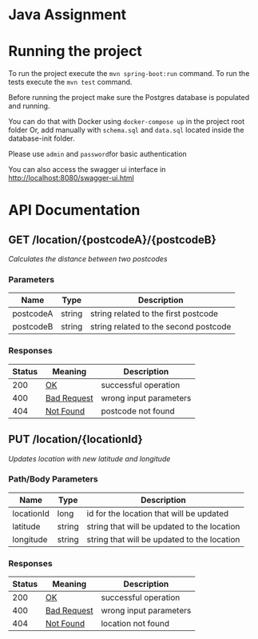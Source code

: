 # Java Assignment

# Running the project

To run the project execute the `mvn spring-boot:run` command.
To run the tests execute the  `mvn test` command.

Before running the project make sure the Postgres database is populated and running.

You can do that with Docker using `docker-compose up` in the project root folder 
Or, add manually with `schema.sql` and `data.sql` located inside the database-init folder.

Please use `admin` and `password`for basic authentication 

You can also access the swagger ui interface in [http://localhost:8080/swagger-ui.html](http://localhost:8080/swagger-ui.html)

# API Documentation

## GET /location/{postcodeA}/{postcodeB}

*Calculates the distance between two postcodes*

### Parameters

|Name|Type|Description|
|---|---|---|
|postcodeA|string|string related to the first postcode|
|postcodeB|string|string related to the second postcode|

### Responses

|Status|Meaning|Description|
|---|---|---|
|200|[OK](https://tools.ietf.org/html/rfc7231#section-6.3.1)|successful operation|
|400|[Bad Request](https://tools.ietf.org/html/rfc7231#section-6.5.1)|wrong input parameters|
|404|[Not Found](https://tools.ietf.org/html/rfc7231#section-6.5.4)|postcode not found|

## PUT /location/{locationId}

*Updates location with new latitude and longitude*

### Path/Body Parameters

|Name|Type|Description|
|---|---|---|
|locationId|long|id for the location that will be updated|
|latitude|string|string that will be updated to the location|
|longitude|string|string that will be updated to the location|

### Responses

|Status|Meaning|Description|
|---|---|---|
|200|[OK](https://tools.ietf.org/html/rfc7231#section-6.3.1)|successful operation|
|400|[Bad Request](https://tools.ietf.org/html/rfc7231#section-6.5.1)|wrong input parameters|
|404|[Not Found](https://tools.ietf.org/html/rfc7231#section-6.5.4)|location not found|

